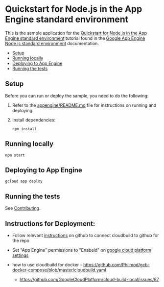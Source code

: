 # Quickstart for Node.js in the App Engine standard environment

This is the sample application for the
[Quickstart for Node.js in the App Engine standard environment][tutorial]
tutorial found in the [Google App Engine Node.js standard environment][appengine]
documentation.

* [Setup](#setup)
* [Running locally](#running-locally)
* [Deploying to App Engine](#deploying-to-app-engine)
* [Running the tests](#running-the-tests)

## Setup

Before you can run or deploy the sample, you need to do the following:

1.  Refer to the [appengine/README.md][readme] file for instructions on
    running and deploying.
1.  Install dependencies:

        npm install

## Running locally

    npm start

## Deploying to App Engine

    gcloud app deploy

## Running the tests

See [Contributing][contributing].

[appengine]: https://cloud.google.com/appengine/docs/standard/nodejs
[tutorial]: https://cloud.google.com/appengine/docs/standard/nodejs/quickstart
[readme]: ../../README.md
[contributing]: https://github.com/GoogleCloudPlatform/nodejs-docs-samples/blob/master/CONTRIBUTING.md
[instructions]: https://cloud.google.com/cloud-build/docs/run-builds-on-github
[cloud-build-settings]:https://console.cloud.google.com/cloud-build/settings
## Instructions for Deployment:
- Follow relevant [instructions][instructions] on github to connect cloudbuild to github for the repo
- Set "App Engine" permissions to "Enabeld" on [google cloud platform settings][cloud-build-settings]

- how to use cloudbuild for docker - https://github.com/Philmod/gcb-docker-compose/blob/master/cloudbuild.yaml
  - https://github.com/GoogleCloudPlatform/cloud-build-local/issues/87